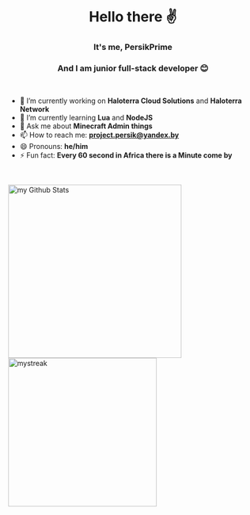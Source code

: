 <h1 align="center">Hello there ✌️</h1>
<h3 align="center">It's me, PersikPrime</h3>
<h3 align="center">And I am junior full-stack developer 😊</h3><br>

- 🔭 I’m currently working on **Haloterra Cloud Solutions** and **Haloterra Network**
- 🌱 I’m currently learning **Lua** and **NodeJS**
- 💬 Ask me about **Minecraft Admin things**
- 📫 How to reach me: **project.persik@yandex.by**
- 😄 Pronouns: **he/him**
- ⚡ Fun fact: **Every 60 second in Africa there is a Minute come by**

<br>

<img width=350 src="https://github-readme-stats.vercel.app/api?username=persikprime&include_all_commits=true&count_private=true&show_icons=true&line_height=20&title_color=2B5BBD&icon_color=1124BB&text_color=A1A1A1&bg_color=0,000000,130F40" alt="my Github Stats"/> <img width=300 src="https://github-readme-streak-stats.herokuapp.com/?user=persikprime&theme=tokyonight" alt="mystreak"/>


